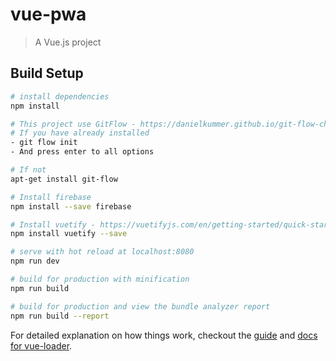# vue-pwa

> A Vue.js project

## Build Setup

``` bash
# install dependencies
npm install

# This project use GitFlow - https://danielkummer.github.io/git-flow-cheatsheet/index.pt_BR.html
# If you have already installed
- git flow init
- And press enter to all options

# If not
apt-get install git-flow

# Install firebase
npm install --save firebase

# Install vuetify - https://vuetifyjs.com/en/getting-started/quick-start
npm install vuetify --save

# serve with hot reload at localhost:8080
npm run dev

# build for production with minification
npm run build

# build for production and view the bundle analyzer report
npm run build --report
```

For detailed explanation on how things work, checkout the [guide](http://vuejs-templates.github.io/webpack/) and [docs for vue-loader](http://vuejs.github.io/vue-loader).

